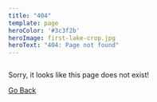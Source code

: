 ```yaml
---
title: "404"
template: page
heroColor: '#3c3f2b'
heroImage: first-lake-crop.jpg
heroText: "404: Page not found"
---
```


<div class="columns is-desktop">
  <div class="column is-8 is-offset-2 has-text-centered">


  <p>Sorry, it looks like this page does not exist!</p>
  <p>
    <a class="button" href="javascript:history.back()">
      <!-- <span class="icon is-small">
        <i class="fas fa-arrow-left" aria-hidden="true"></i>
      </span> -->
      <span>Go Back</span>
    </a>
  </p>

  </div>
</div>
